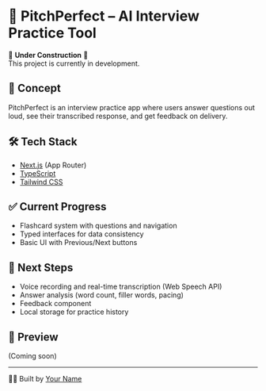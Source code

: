 # 🎤 PitchPerfect – AI Interview Practice Tool

🚧 **Under Construction** 🚧  
This project is currently in development.

## 📌 Concept

PitchPerfect is an interview practice app where users answer questions out loud, see their transcribed response, and get feedback on delivery.

## 🛠️ Tech Stack

- [Next.js](https://nextjs.org/) (App Router)
- [TypeScript](https://www.typescriptlang.org/)
- [Tailwind CSS](https://tailwindcss.com/)

## ✅ Current Progress

- Flashcard system with questions and navigation
- Typed interfaces for data consistency
- Basic UI with Previous/Next buttons

## 🚀 Next Steps

- Voice recording and real-time transcription (Web Speech API)
- Answer analysis (word count, filler words, pacing)
- Feedback component
- Local storage for practice history

## 📸 Preview

(Coming soon)

---

👨‍💻 Built by [Your Name](https://github.com/your-username)
